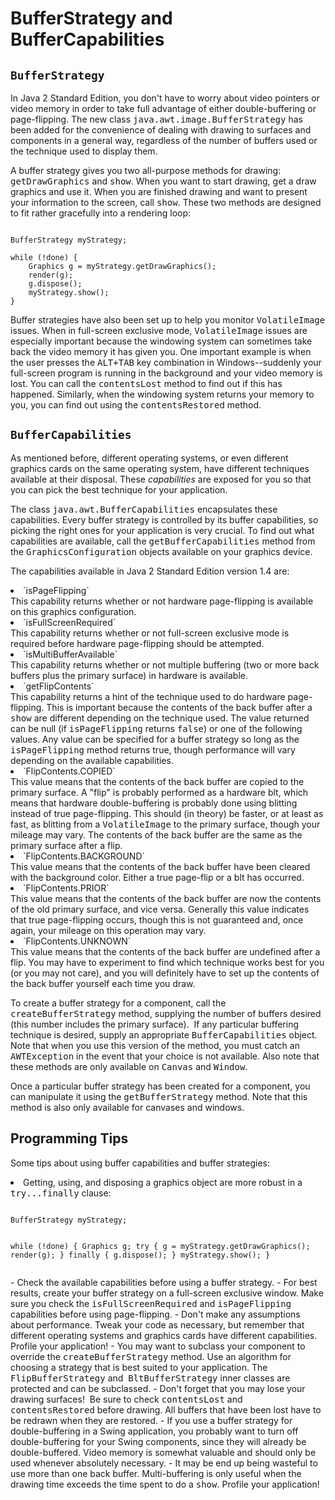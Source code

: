 
# BufferStrategy and BufferCapabilities

## `BufferStrategy`

In Java 2 Standard Edition, you don't have to worry about video pointers or video memory in order to take full advantage of either double-buffering or page-flipping. The new class <tt>java.awt.image.BufferStrategy</tt> has been added for the convenience of dealing with drawing to surfaces and components in a general way, regardless of the number of buffers used or the technique used to display them.

A buffer strategy gives you two all-purpose methods for drawing: <tt>getDrawGraphics</tt> and <tt>show</tt>. When you want to start drawing, get a draw graphics and use it. When you are finished drawing and want to present your information to the screen, call <tt>show</tt>. These two methods are designed to fit rather gracefully into a rendering loop:

```

BufferStrategy myStrategy;

while (!done) {
    Graphics g = myStrategy.getDrawGraphics();
    render(g);
    g.dispose();
    myStrategy.show();
}

```

Buffer strategies have also been set up to help you monitor <tt>VolatileImage</tt> issues. When in full-screen exclusive mode, <tt>VolatileImage</tt> issues are especially important because the windowing system can sometimes take back the video memory it has given you. One important example is when the user presses the <tt>ALT+TAB</tt> key combination in Windows--suddenly your full-screen program is running in the background and your video memory is lost. You can call the <tt>contentsLost</tt> method to find out if this has happened. Similarly, when the windowing system returns your memory to you, you can find out using the <tt>contentsRestored</tt> method.

## `BufferCapabilities`

As mentioned before, different operating systems, or even different graphics cards on the same operating system, have different techniques available at their disposal. These *capabilities* are exposed for you so that you can pick the best technique for your application.

The class <tt>java.awt.BufferCapabilities</tt> encapsulates these capabilities. Every buffer strategy is controlled by its buffer capabilities, so picking the right ones for your application is very crucial. To find out what capabilities are available, call the <tt>getBufferCapabilities</tt> method from the <tt>GraphicsConfiguration</tt> objects available on your graphics device.

The capabilities available in Java 2 Standard Edition version 1.4 are:

<li>`isPageFlipping`<br />
This capability returns whether or not hardware page-flipping is available on this graphics configuration.
</li>
<li>`isFullScreenRequired`<br />
This capability returns whether or not full-screen exclusive mode is required before hardware page-flipping should be attempted.
</li>
<li>`isMultiBufferAvailable`<br />
This capability returns whether or not multiple buffering (two or more back buffers plus the primary surface) in hardware is available.
</li>
<li>`getFlipContents`<br />
This capability returns a hint of the technique used to do hardware page-flipping. This is important because the contents of the back buffer after a <tt>show</tt> are different depending on the technique used. The value returned can be null (if <tt>isPageFlipping</tt> returns <tt>false</tt>) or one of the following values. Any value can be specified for a buffer strategy so long as the <tt>isPageFlipping</tt> method returns true, though performance will vary depending on the available capabilities.
</li>
<li>`FlipContents.COPIED`<br />
This value means that the contents of the back buffer are copied to the primary surface. A "flip" is probably performed as a hardware blt, which means that hardware double-buffering is probably done using blitting instead of true page-flipping. This should (in theory) be faster, or at least as fast, as blitting from a <tt>VolatileImage</tt> to the primary surface, though your mileage may vary. The contents of the back buffer are the same as the primary surface after a flip.
</li>
<li>`FlipContents.BACKGROUND`<br />
This value means that the contents of the back buffer have been cleared with the background color. Either a true page-flip or a blt has occurred.
</li>
<li>`FlipContents.PRIOR`<br />
This value means that the contents of the back buffer are now the contents of the old primary surface, and vice versa. Generally this value indicates that true page-flipping occurs, though this is not guaranteed and, once again, your mileage on this operation may vary.
</li>
<li>`FlipContents.UNKNOWN`<br />
This value means that the contents of the back buffer are undefined after a flip. You may have to experiment to find which technique works best for you (or you may not care), and you will definitely have to set up the contents of the back buffer yourself each time you draw.
</li>

To create a buffer strategy for a component, call the <tt>createBufferStrategy</tt> method, supplying the number of buffers desired (this number includes the primary surface).&#160; If any particular buffering technique is desired, supply an appropriate <tt>BufferCapabilities</tt> object. Note that when you use this version of the method, you must catch an <tt>AWTException</tt> in the event that your choice is not available. Also note that these methods are only available on <tt>Canvas</tt> and <tt>Window</tt>.

Once a particular buffer strategy has been created for a component, you can manipulate it using the <tt>getBufferStrategy</tt> method. Note that this method is also only available for canvases and windows.

## Programming Tips

Some tips about using buffer capabilities and buffer strategies:

<li>Getting, using, and disposing a graphics object are more robust in a <tt>try...finally</tt> clause:
<pre><code>
BufferStrategy myStrategy;

while (!done) {
    Graphics g;
    try {
        g = myStrategy.getDrawGraphics();
        render(g);
    } finally {
        g.dispose();
    }
    myStrategy.show();
}
</code></pre>
</li>
- Check the available capabilities before using a buffer strategy.
- For best results, create your buffer strategy on a full-screen exclusive window. Make sure you check the <tt>isFullScreenRequired</tt> and <tt>isPageFlipping</tt> capabilities before using page-flipping.
- Don't make any assumptions about performance. Tweak your code as necessary, but remember that different operating systems and graphics cards have different capabilities. Profile your application!
- You may want to subclass your component to override the <tt>createBufferStrategy</tt> method. Use an algorithm for choosing a strategy that is best suited to your application. The <tt>FlipBufferStrategy</tt> and&#160; <tt>BltBufferStrategy</tt> inner classes are protected and can be subclassed.
- Don't forget that you may lose your drawing surfaces!&#160; Be sure to check <tt>contentsLost</tt> and <tt>contentsRestored</tt> before drawing. All buffers that have been lost have to be redrawn when they are restored.
- If you use a buffer strategy for double-buffering in a Swing application, you probably want to turn off double-buffering for your Swing components, since they will already be double-buffered. Video memory is somewhat valuable and should only be used whenever absolutely necessary.
- It may be end up being wasteful to use more than one back buffer. Multi-buffering is only useful when the drawing time exceeds the time spent to do a <tt>show</tt>. Profile your application!
